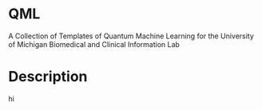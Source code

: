 # QML
A Collection of Templates of Quantum Machine Learning for the University of Michigan Biomedical and Clinical Information Lab

# Description
hi

